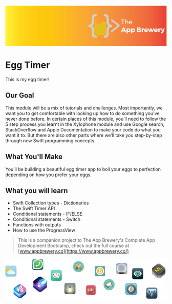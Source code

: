 ![App Brewery Banner](Documentation/AppBreweryBanner.png)

# Egg Timer
This is my egg timer!
## Our Goal

This module will be a mix of tutorials and challenges. Most importantly, we want you to get comfortable with looking up how to do something you've never done before. In certain places of this module, you’ll need to follow the 5 step process you learnt in the Xylophone module and use Google search, StackOverflow and Apple Documentation to make your code do what you want it to. But there are also other parts where we’ll take you step-by-step through new Swift programming concepts. 

## What You'll Make

You’ll be building a beautiful egg timer app to boil your eggs to perfection depending on how you prefer your eggs. 

## What you will learn

* Swift Collection types - Dictionaries
* The Swift Timer API
* Conditional statements - IF/ELSE
* Conditional statements - Switch
* Functions with outputs
* How to use the ProgressView



>This is a companion project to The App Brewery's Complete App Development Bootcamp, check out the full course at [www.appbrewery.co](https://www.appbrewery.co/)

![End Banner](Documentation/readme-end-banner.png)

